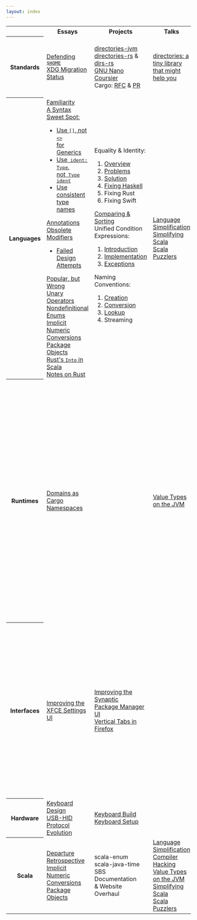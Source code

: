 ```yaml
---
layout: index
---
```


<table class="table-index">
  <tr>
    <th class="table-topic"></th>
    <th>Essays</th>
    <th>Projects</th>
    <th>Talks</th>
    <th>Links</th>
  </tr>
  <tr>
    <th class="table-topic">Standards</th>
    <td>
      <div><a href="standards/defending-home">Defending <kbd>$HOME</kbd></a></div>
      <div><a href="standards/xdg-migration-status">XDG Migration Status</a></div>
    </td>
    <td>
      <div><a href="https://github.com/soc/directories-jvm/">directories-jvm</a></div>
      <div><a href="https://github.com/soc/directories-rs/">directories-rs</a> &amp; <a href="https://github.com/soc/dirs-rs/">dirs-rs</a></div>
      <div><a href="https://git.savannah.gnu.org/cgit/nano.git/commit/?id=c16e79b612eb8e061a4bd0b5f187c37a036fc403">GNU Nano</a></div>
      <div><a href="https://github.com/coursier/coursier/pull/676">Coursier</a></div>
      <div>Cargo: <a href="https://github.com/rust-lang/rfcs/pull/1615">RFC</a> &amp; <a href="https://github.com/rust-lang/cargo/pull/5183">PR</a></div>
    </td>
    <td>
      <div><a href="talks/rust-meetup-2018">directories: a tiny library that might help you</a></div>
    </td>
    <td>
      <div><a href="https://www.joelonsoftware.com/2003/10/08/the-absolute-minimum-every-software-developer-absolutely-positively-must-know-about-unicode-and-character-sets-no-excuses/">Unicode &amp; Character Sets</a></div>
      <div><a href="https://googleprojectzero.blogspot.de/2016/02/the-definitive-guide-on-win32-to-nt.html">Path handling on Windows</a></div>
      <div><a href="https://yakking.branchable.com/posts/falsehoods-programmers-believe-about-file-paths/">Falsehoods about paths</a></div>
      <div><a href="https://www.cs.tau.ac.il/~nachum/calendar-book/index.shtml">Calendrical calculations</a></div>
    </td>
  </tr>
  <tr>
    <th class="table-topic">Languages</th>
    <td>
      <div><a href="languages/familiarity">Familiarity</a></div>
      <div><a href="languages/generics">A Syntax Sweet Spot:</a>
        <ul>
          <li><a href="languages/stop-using-angle-brackets-for-generics">Use <kbd>[]</kbd>, not <kbd><></kbd><br/>for Generics</a></li>
          <li><a href="languages/type-annotations">Use<kbd> ident: Type</kbd>,<br/>not<kbd> Type ident</kbd></a></li>
          <li><a href="languages/against-mixed-cased-type-names">Use consistent type names</a></li>
        </ul>
      </div>
      <div>
        <a href="languages/annotations-obsolete-modifiers">Annotations Obsolete Modifiers</a>
        <ul>
          <li><a href="languages/annotations-obsolete-modifiers-attempts">Failed Design Attempts</a></li>
        </ul>
      </div>
      <div><a href="languages/popular-but-wrong">Popular, but Wrong</a></div>
      <div><a href="languages/unary-operators">Unary Operators</a></div>
      <div><a href="languages/nondefinitional-enums">Nondefinitional Enums</a></div>
      <div><a href="languages/implicit-numeric-conversions">Implicit Numeric Conversions</a></div>
      <div><a href="languages/package-objects">Package Objects</a></div>
      <div><a href="languages/rusts-into-in-scala">Rust's <kbd>Into</kbd> in Scala</a></div>
      <div><a href="languages/notes-on-rust">Notes on Rust</a></div>
    </td>
    <td>
      <div>Equality &amp; Identity:
        <ol>
          <li><a href="languages/equality-and-identity-part1">Overview</a></li>
          <li><a href="languages/equality-and-identity-part2">Problems</a></li>
          <li><a href="languages/equality-and-identity-part3">Solution</a></li>
          <li><a href="languages/equality-and-identity-part4">Fixing Haskell</a></li>
          <li>Fixing Rust</li>
          <li>Fixing Swift</li>
        </ol>
      </div>
      <div><a href="languages/comparing-and-sorting">Comparing &amp; Sorting</a></div>
      <div>Unified Condition Expressions:
        <ol>
          <li><a href="languages/unified-condition-expressions">Introduction</a></li>
          <li><a href="languages/unified-condition-expressions-implementation">Implementation</a></li>
          <li><a href="languages/unified-condition-expressions-exceptions">Exceptions</a></li>
        </ol>
      </div>
      <div>Naming Conventions:
        <ol>
          <li><a href="languages/naming-conventions-creation">Creation</a></li>
          <li><a href="languages/naming-conventions-conversion">Conversion</a></li>
          <li><a href="languages/naming-conventions-lookup">Lookup</a></li>
          <li>Streaming</li>
        </ol>
      </div>
    </td>
    <td>
      <div><a href="talks/scalasphere-2016">Language Simplification</a></div>
      <div><a href="talks/scaladays-2014">Simplifying Scala</a></div>
      <div><a href="talks/functional-meetup-2014">Scala Puzzlers</a></div>
    </td>
    <td>
      <div><a href="https://hillelwayne.com/post/influential-dead-languages/">10 Most(ly dead) Influential Programming Languages</a></div>
      <div><a href="https://madhadron.com/posts/seven_languages.html">7 programming ur-languages</a></div>
      <div><a href="https://belkadan.com/blog/tags/swift-regrets/">Swift Regrets</a></div>
      <div><a href="https://pling.jondgoodwin.com/post/cyclone/">Cyclone's Fascinating Influence</a></div>
      <div><a href="https://gankra.github.io/blah/swift-abi/">Dynamic Linking and Interface Stability</a></div>
      <div><a href="https://pling.jondgoodwin.com/post/semicolon-inference/">Semicolon Inference</a></div>
      <div><a href="http://blog.ezyang.com/2014/07/type-classes-confluence-coherence-global-uniqueness/">Type classes: confluence, coherence & global uniqueness</a></div>
      <div><a href="https://eed3si9n.com/dependency-resolver-semantics">Semantics of Dependency Resolvers</a></div>
      <div><a href="https://okasaki.blogspot.com/2008/02/in-praise-of-mandatory-indentation-for.html">In Praise of Mandatory Indentation</a></div>
      <div><a href="https://www.youtube.com/watch?v=pNhBQJN44YQ">Extreme Cleverness:<br/>Functional Data Structures</a></div>
      <div><a href="https://www.youtube.com/watch?v=8OJ_-L1QcDw">Living in a Post-Functional World</a></div>
    </td>
  </tr>
  <tr>
    <th class="table-topic">Runtimes</th>
    <td><a href="runtimes/domains-as-cargo-namespaces">Domains as Cargo Namespaces</a></td>
    <td></td>
    <td>
      <div><a href="talks/scaladays-2015">Value Types on the JVM</a></div>
    </td>
    <td>
      <div><a href="http://www.wolczko.com/CS294/">Virtual Machines<br/>and Managed Runtimes</a></div>
      <div><a href="https://soft-dev.org/events/vmss16/">Virtual Machines<br/>Summer School 2016</a></div>
      <div><a href="https://carolchen.me/blog/technical/jits-impls/">How JIT Compilers are Implemented and Fast</a></div>
      <div><a href="https://shipilev.net/jvm/anatomy-quarks/">JVM Anatomy Quarks</a></div>
      <div>Cranelift Backend:
        <ul>
          <li><a href="https://cfallin.org/blog/2020/09/18/cranelift-isel-1/">Instruction Selection</a></li>
          <li><a href="https://cfallin.org/blog/2021/01/22/cranelift-isel-2/">Compiler Efficiency</a></li>
          <li><a href="https://cfallin.org/blog/2021/03/15/cranelift-isel-3/">Correct Register Allocation</a></li>
          <li><a href="https://cfallin.org/blog/2022/06/09/cranelift-regalloc2/">A New Register Allocator</a></li>
        </ul>
      </div>
      <div><a href="https://gankra.github.io/blah/swift-abi/">Dynamic Linking in Swift</a></div>
      <div><a href="https://www.microsoft.com/en-us/research/uploads/prod/2020/03/kacc.pdf">Kinds Are Calling Conventions</a><sup>pdf</sup></div>
    </td>
  </tr>
  <tr>
    <th class="table-topic">Interfaces</th>
    <td>
      <div><a href="interfaces/improving-the-xfce-settings-ui">Improving the XFCE Settings UI</a></div>
    </td>
    <td>
      <div><a href="interfaces/improving-the-synaptic-package-manager-ui">Improving the Synaptic<br/>Package Manager UI</a></div>
      <div><a href="interfaces/vertical-tabs-in-firefox">Vertical Tabs in Firefox</a></div>
    </td>
    <td></td>
    <td>
      <div><a href="https://www.youtube.com/watch?v=pq1XqP4-qOo">Hybrid Dynamic/Static Linking</a></div>
      <div><a href="https://justine.lol/ape.html">αcτµαlly pδrταblε εxεcµταblε</a></div>
      <div><a href="https://gankra.github.io/blah/c-isnt-a-language/">C Isn't A Language Anymore</a></div>
      <div><a href="https://thephd.dev/to-save-c-we-must-save-abi-fixing-c-function-abi">To Save C, We Must Save ABI</a></div>
      <div>Ghosts of Unix Past
        <ol>
          <li><a href="https://lwn.net/Articles/411845/">Design patterns</a></li>
          <li><a href="https://lwn.net/Articles/412131/">Conflated designs</a></li>
          <li><a href="https://lwn.net/Articles/414618/">Unfixable designs</a></li>
          <li><a href="https://lwn.net/Articles/416494/">High-maintenance designs</a></li>
        </ol>
      </div>
    </td>
  </tr>
  <tr>
    <th class="table-topic">Hardware</th>
    <td>
      <div><a href="hardware/keyboard-design">Keyboard Design</a></div>
      <div><a href="hardware/usb-standard">USB-HID Protocol Evolution</a></div>
    </td>
    <td>
      <div><a href="hardware/keyboard-build">Keyboard Build</a></div>
      <div><a href="hardware/keyboard-setup">Keyboard Setup</a></div>
    </td>
    <td></td>
    <td><a href="https://os.phil-opp.com/">Writing an OS in Rust</a></td>
  </tr>
  <tr>
    <th class="table-topic">Scala</th>
    <td>
      <div><a href="scala/departure">Departure</a></div>
      <div><a href="scala/retrospective">Retrospective</a></div>
      <div><a href="languages/implicit-numeric-conversions">Implicit Numeric Conversions</a></div>
      <div><a href="languages/package-objects">Package Objects</a></div>
    </td>
    <td>
      <div>scala-enum</div>
      <div>scala-java-time</div>
      <div>SBS</div>
      <div>Documentation<br/>&amp; Website Overhaul</div>
    </td>
    <td>
      <div><a href="talks/scalasphere-2016">Language Simplification</a></div>
      <div><a href="talks/scalaworld-2015">Compiler Hacking</a></div>
      <div><a href="talks/scaladays-2015">Value Types on the JVM</a></div>
      <div><a href="talks/scaladays-2014">Simplifying Scala</a></div>
      <div><a href="talks/functional-meetup-2014">Scala Puzzlers</a></div>
    </td>
    <td>
      <div><a href="https://www.youtube.com/watch?v=TS1lpKBMkgg">We're Doing It All Wrong</a></div>
      <div><a href="https://www.youtube.com/watch?v=uiJycy6dFSQ">Scala Collections: Why Not?</a></div>
      <div><a href="https://www.youtube.com/watch?v=4jh94gowim0">psp collections: views and more</a></div>
    </td>
  </tr>
</table>
